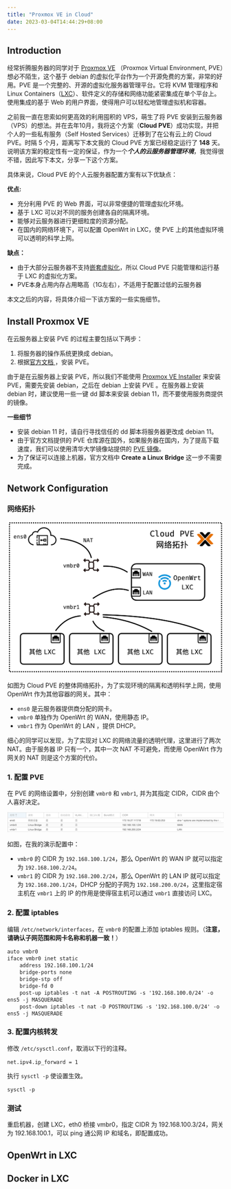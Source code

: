 ```yaml
---
title: "Proxmox VE in Cloud"
date: 2023-03-04T14:44:29+08:00
---
```


## Introduction

经常折腾服务器的同学对于 [Proxmox VE](https://www.proxmox.com/en/proxmox-ve) （Proxmox Virtual Environment, PVE）想必不陌生，这个基于 debian 的虚拟化平台作为一个开源免费的方案，非常的好用。PVE 是一个完整的、开源的虚拟化服务器管理平台。它将 KVM 管理程序和 Linux Containers（[LXC](https://en.wikipedia.org/wiki/LXC)）、软件定义的存储和网络功能紧密集成在单个平台上。使用集成的基于 Web 的用户界面，使得用户可以轻松地管理虚拟机和容器。

之前我一直在思索如何更高效的利用囤积的 VPS，萌生了将 PVE 安装到云服务器（VPS）的想法。并在去年10月，我将这个方案（**Cloud PVE**）成功实现，并把个人的一些私有服务（Self Hosted Services）迁移到了在公有云上的 Cloud PVE。时隔 5 个月，距离写下本文我的 Cloud PVE 方案已经稳定运行了 **148** 天。说明该方案的稳定性有一定的保证，作为一个***个人的云服务器管理环境***，我觉得很不错，因此写下本文，分享一下这个方案。

具体来说，Cloud PVE 的个人云服务器配置方案有以下优缺点：

**优点:**

+ 充分利用 PVE 的 Web 界面，可以非常便捷的管理虚拟化环境。
+ 基于 LXC 可以对不同的服务创建各自的隔离环境。
+ 能够对云服务器进行更细粒度的资源分配。
+ 在国内的网络环境下，可以配置 OpenWrt in LXC，使 PVE 上的其他虚拟环境可以透明的科学上网。

**缺点：**

+ 由于大部分云服务器不支持[嵌套虚拟化](https://www.linux-kvm.org/page/Nested_Guests)，所以 Cloud PVE 只能管理和运行基于 LXC 的虚拟化方案。
+ PVE本身占用内存占用略高（1G左右），不适用于配置过低的云服务器

本文之后的内容，将具体介绍一下该方案的一些实施细节。

## Install Proxmox VE

在云服务器上安装 PVE 的过程主要包括以下两步：

1. 将服务器的操作系统更换成 debian。
2. 根据[官方文档 ](https://pve.proxmox.com/wiki/Install_Proxmox_VE_on_Debian_Buster)，安装 PVE。

由于是在云服务器上安装 PVE，所以我们不能使用 [Proxmox VE Installer](https://pve.proxmox.com/wiki/Installation) 来安装 PVE，需要先安装 debian，之后在 debian 上安装 PVE 。在服务器上安装 debian 时，建议使用一些一键 dd 脚本来安装 debian 11，而不要使用服务商提供的镜像。

**一些细节**

+ 安装 debian 11 时，请自行寻找信任的 dd 脚本将服务器更改成 debian 11。
+ 由于官方文档提供的 PVE 仓库源在国外，如果服务器在国内，为了提高下载速度，我们可以使用清华大学镜像站提供的 [PVE 镜像](https://mirrors.tuna.tsinghua.edu.cn/help/proxmox/)。
+ 为了保证可以连接上机器，官方文档中 **Create a Linux Bridge** 这一步不需要完成。

## Network Configuration

### 网络拓扑

![image-20230304205415522](image-20230304205415522.png)

如图为 Cloud PVE 的整体网络拓扑，为了实现环境的隔离和透明科学上网，使用 OpenWrt 作为其他容器的网关。其中：

+  `ens0` 是云服务器提供商分配的网卡。
+ `vmbr0` 单独作为 OpenWrt 的 WAN，使用静态 IP。
+  `vmbr1` 作为 OpenWrt 的 LAN ，提供 DHCP。

细心的同学可以发现，为了实现对 LXC 的网络流量的透明代理，这里进行了两次 NAT。由于服务器 IP 只有一个，其中一次 NAT 不可避免，而使用 OpenWrt 作为网关的 NAT 则是这个方案的代价。

### 1. 配置 PVE

在 PVE 的网络设置中，分别创建 `vmbr0` 和 `vmbr1`, 并为其指定 CIDR，CIDR 由个人喜好决定。

![image-20230304211750387](image-20230304211750387.png)

如图，在我的演示配置中：

+ `vmbr0` 的 CIDR 为 `192.168.100.1/24`，那么 OpenWrt 的 WAN IP 就可以指定为 `192.168.100.2/24`。
+ `vmbr1` 的 CIDR 为 `192.168.200.2/24`，那么 OpenWrt 的 LAN IP 就可以指定为 `192.168.200.1/24`，DHCP 分配的子网为 `192.168.200.0/24`，这里指定宿主机在 `vmbr1` 上的 IP 的作用是使得宿主机可以通过 `vmbr1` 直接访问 LXC。

### 2. 配置 iptables

编辑 `/etc/network/interfaces`，在 `vmbr0` 的配置上添加 iptables 规则。（**注意，请确认子网范围和网卡名称和机器一致！**）

```shell
auto vmbr0
iface vmbr0 inet static
	address 192.168.100.1/24
	bridge-ports none
	bridge-stp off
	bridge-fd 0
	post-up iptables -t nat -A POSTROUTING -s '192.168.100.0/24' -o ens5 -j MASQUERADE
	post-down iptables -t nat -D POSTROUTING -s '192.168.100.0/24' -o ens5 -j MASQUERADE
```

### 3. 配置内核转发

修改 `/etc/sysctl.conf`，取消以下行的注释。

```shell
net.ipv4.ip_forward = 1
```

执行 `sysctl -p` 使设置生效。

```shell
sysctl -p
```

### 测试

重启机器，创建 LXC，eth0 桥接 vmbr0，指定 CIDR 为 192.168.100.3/24，网关为 192.168.100.1，可以 ping 通公网 IP 和域名，即配置成功。

## OpenWrt in LXC

## Docker in LXC
